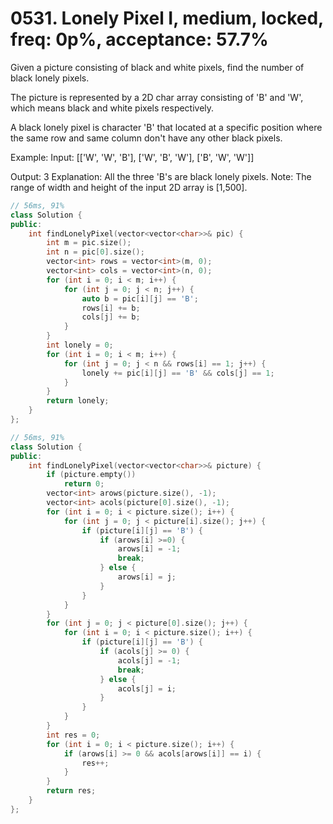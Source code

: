 # 0531. Lonely Pixel I, medium, locked, freq: 0p%, acceptance: 57.7%

Given a picture consisting of black and white pixels, find the number of black lonely pixels.

The picture is represented by a 2D char array consisting of 'B' and 'W', which means black and white pixels respectively.

A black lonely pixel is character 'B' that located at a specific position where the same row and same column don't have any other black pixels.

Example:
Input: 
[['W', 'W', 'B'],
 ['W', 'B', 'W'],
 ['B', 'W', 'W']]

Output: 3
Explanation: All the three 'B's are black lonely pixels.
Note:
The range of width and height of the input 2D array is [1,500].

```c++
// 56ms, 91%
class Solution {
public:
    int findLonelyPixel(vector<vector<char>>& pic) {
        int m = pic.size();
        int n = pic[0].size();
        vector<int> rows = vector<int>(m, 0);
        vector<int> cols = vector<int>(n, 0);
        for (int i = 0; i < m; i++) {
            for (int j = 0; j < n; j++) {
                auto b = pic[i][j] == 'B';
                rows[i] += b;
                cols[j] += b;
            }
        }
        int lonely = 0;
        for (int i = 0; i < m; i++) {
            for (int j = 0; j < n && rows[i] == 1; j++) {
                lonely += pic[i][j] == 'B' && cols[j] == 1;
            }
        }
        return lonely;
    }
};

// 56ms, 91%
class Solution {
public:
    int findLonelyPixel(vector<vector<char>>& picture) {
        if (picture.empty())
            return 0;
        vector<int> arows(picture.size(), -1);
        vector<int> acols(picture[0].size(), -1);
        for (int i = 0; i < picture.size(); i++) {
            for (int j = 0; j < picture[i].size(); j++) {
                if (picture[i][j] == 'B') {
                    if (arows[i] >=0) {
                        arows[i] = -1;
                        break;
                    } else {
                        arows[i] = j;
                    }
                }
            }
        }
        for (int j = 0; j < picture[0].size(); j++) {
            for (int i = 0; i < picture.size(); i++) {
                if (picture[i][j] == 'B') {
                    if (acols[j] >= 0) {
                        acols[j] = -1;
                        break;
                    } else {
                        acols[j] = i;
                    }
                }
            }
        }
        int res = 0;
        for (int i = 0; i < picture.size(); i++) {
            if (arows[i] >= 0 && acols[arows[i]] == i) {
                res++;
            }
        }
        return res;
    }
};
```
